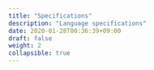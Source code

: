 ```yaml
---
title: "Specifications"
description: "Language specifications"
date: 2020-01-28T00:36:39+09:00
draft: false
weight: 2
collapsible: true
---
```


